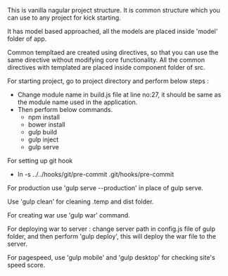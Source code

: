 This is vanilla nagular project structure. It is common structure which you can use to any project for kick starting.

It has model based approached, all the models are placed inside 'model' folder of app.

Common templtaed are created using directives, so that you can use the same directive without modifying core functionality. All the common directives with templated are placed inside component folder of src.

For starting project, go to project directory and perform below steps :

* Change module name in build.js file at line no:27, it should be same as the module name used in the application.
* Then perform below commands.
    * npm install
    * bower install
    * gulp build
    * gulp inject
    * gulp serve

For setting up git hook

* ln -s ../../hooks/git/pre-commit .git/hooks/pre-commit

For production use 'gulp serve --production' in place of gulp serve.

Use 'gulp clean' for cleaning .temp and dist folder.

For creating war use 'gulp war' command.

For deploying war to server :
change server path in config.js file of gulp folder, and then perform 'gulp deploy', this will deploy the war file to the server.

For pagespeed, use 'gulp mobile' and 'gulp desktop' for checking site's speed score.
